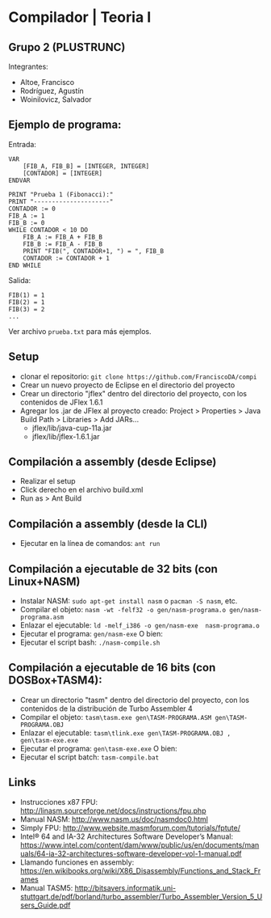 # Compilador | Teoria I

## Grupo 2 (PLUSTRUNC)

Integrantes:
 * Altoe, Francisco
 * Rodríguez, Agustín
 * Woinilovicz, Salvador

## Ejemplo de programa:

Entrada:
```
VAR
	[FIB_A, FIB_B] = [INTEGER, INTEGER]
	[CONTADOR] = [INTEGER]
ENDVAR

PRINT "Prueba 1 (Fibonacci):"
PRINT "---------------------"
CONTADOR := 0
FIB_A := 1
FIB_B := 0
WHILE CONTADOR < 10 DO
	FIB_A := FIB_A + FIB_B
	FIB_B := FIB_A - FIB_B
	PRINT "FIB(", CONTADOR+1, ") = ", FIB_B
	CONTADOR := CONTADOR + 1
END WHILE
```
Salida:
```
FIB(1) = 1
FIB(2) = 1
FIB(3) = 2
...
```
Ver archivo `prueba.txt` para más ejemplos.

## Setup
 * clonar el repositorio:
`git clone https://github.com/FranciscoDA/compi`
 * Crear un nuevo proyecto de Eclipse en el directorio del proyecto
 * Crear un directorio "jflex" dentro del directorio del proyecto, con los contenidos de JFlex 1.6.1
 * Agregar los .jar de JFlex al proyecto creado: Project > Properties > Java Build Path > Libraries > Add JARs...
   * jflex/lib/java-cup-11a.jar
   * jflex/lib/jflex-1.6.1.jar

## Compilación a assembly (desde Eclipse)
 * Realizar el setup
 * Click derecho en el archivo build.xml
 * Run as > Ant Build

## Compilación a assembly (desde la CLI)
 * Ejecutar en la línea de comandos: `ant run`

## Compilación a ejecutable de 32 bits (con Linux+NASM)
 * Instalar NASM: `sudo apt-get install nasm` o `pacman -S nasm`, etc.
 * Compilar el objeto: `nasm -wt -felf32 -o gen/nasm-programa.o gen/nasm-programa.asm`
 * Enlazar el ejecutable: `ld -melf_i386 -o gen/nasm-exe  nasm-programa.o`
 * Ejecutar el programa: `gen/nasm-exe`
O bien:
 * Ejecutar el script bash: `./nasm-compile.sh`

## Compilación a ejecutable de 16 bits (con DOSBox+TASM4):
 * Crear un directorio "tasm" dentro del directorio del proyecto, con los contenidos de la distribución de Turbo Assembler 4
 * Compilar el objeto: `tasm\tasm.exe gen\TASM-PROGRAMA.ASM gen\TASM-PROGRAMA.OBJ`
 * Enlazar el ejecutable: `tasm\tlink.exe gen\TASM-PROGRAMA.OBJ , gen\tasm-exe.exe`
 * Ejecutar el programa: `gen\tasm-exe.exe`
O bien:
 * Ejecutar el script batch: `tasm-compile.bat`

## Links
 * Instrucciones x87 FPU: http://linasm.sourceforge.net/docs/instructions/fpu.php
 * Manual NASM: http://www.nasm.us/doc/nasmdoc0.html
 * Simply FPU: http://www.website.masmforum.com/tutorials/fptute/
 * Intel® 64 and IA-32 Architectures Software Developer’s Manual: https://www.intel.com/content/dam/www/public/us/en/documents/manuals/64-ia-32-architectures-software-developer-vol-1-manual.pdf
 * Llamando funciones en assembly: https://en.wikibooks.org/wiki/X86_Disassembly/Functions_and_Stack_Frames
 * Manual TASM5: http://bitsavers.informatik.uni-stuttgart.de/pdf/borland/turbo_assembler/Turbo_Assembler_Version_5_Users_Guide.pdf
